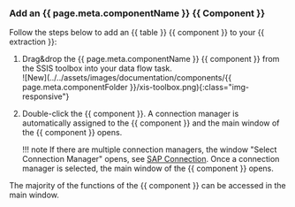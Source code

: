 
### Add an {{ page.meta.componentName }} {{ Component }}

Follow the steps below to add an {{ table }} {{ component }} to your {{ extraction }}:

1. Drag&drop the {{ page.meta.componentName }} {{ component }} from the SSIS toolbox into your data flow task.<br>
![New](../../assets/images/documentation/components/{{ page.meta.componentFolder }}/xis-toolbox.png){:class="img-responsive"} 
2. Double-click the {{ component }}. A connection manager is automatically assigned to the {{ component }} and the main window of the {{ component }} opens.

	!!! note
		If there are multiple connection managers, the window "Select Connection Manager" opens, see [SAP Connection](../sap-connection/index.md#assign-connection-managers-to-xtract-components).
		Once a connection manager is selected, the main window of the {{ component }} opens.

The majority of the functions of the {{ component }} can be accessed in the main window.
